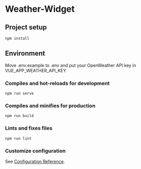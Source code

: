 # Weather-Widget

## Project setup
```
npm install
```

## Environment
Move .env.example to .env and put your OpenWeather API key in VUE_APP_WEATHER_API_KEY

### Compiles and hot-reloads for development
```
npm run serve
```

### Compiles and minifies for production
```
npm run build
```

### Lints and fixes files
```
npm run lint
```

### Customize configuration
See [Configuration Reference](https://cli.vuejs.org/config/).
